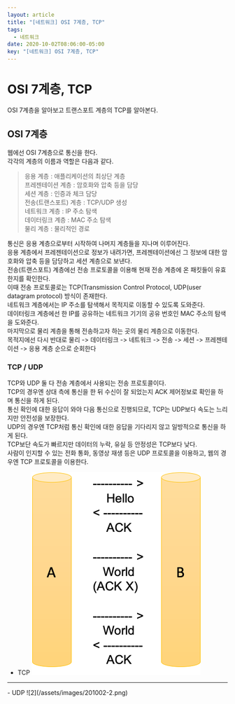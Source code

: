 ```yaml
---
layout: article
title: "[네트워크] OSI 7계층, TCP"
tags:
  - 네트워크
date: 2020-10-02T08:06:00-05:00
key: "[네트워크] OSI 7계층, TCP"
---
```


# OSI 7계층, TCP

OSI 7계층을 알아보고 트랜스포트 계층의 TCP를 알아본다.<br>

<!--more-->

## OSI 7계층

웹에선 OSI 7계층으로 통신을 한다.<br>
각각의 계층의 이름과 역할은 다음과 같다.<br>

> 응용 계층 : 애플리케이션의 최상단 계층<br>
> 프레젠테이션 계층 : 암호화와 압축 등을 담당<br>
> 세션 계층 : 인증과 체크 담당<br>
> 전송(트랜스포트) 계층 : TCP/UDP 생성<br>
> 네트워크 계층 : IP 주소 탐색<br>
> 데이터링크 계층 : MAC 주소 탐색<br>
> 물리 계층 : 물리적인 경로<br>

통신은 응용 계층으로부터 시작하여 나머지 계층들을 지나며 이루어진다.<br>
응용 계층에서 프레젠테이션으로 정보가 내려가면, 프레젠테이션에선 그 정보에 대한 암호화와 압축 등을 담당하고 세션 계층으로 보낸다.<br>
전송(트랜스포트) 계층에선 전송 프로토콜을 이용해 현재 전송 계층에 온 패킷들이 유효한지를 확인한다.<br>
이때 전송 프로토콜로는 TCP(Transmission Control Protocol, UDP(user datagram protocol) 방식이 존재한다.<br>
네트워크 계층에서는 IP 주소를 탐색해서 목적지로 이동할 수 있도록 도와준다.<br>
데이터링크 계층에선 한 IP를 공유하는 네트워크 기기의 공유 번호인 MAC 주소의 탐색을 도와준다.<br>
마지막으로 물리 계층을 통해 전송하고자 하는 곳의 물리 계층으로 이동한다.<br>
목적지에선 다시 반대로 물리 -> 데이터링크 -> 네트워크 -> 전송 -> 세션 -> 프레젠테이션 -> 응용 계층 순으로 순회한다

### TCP / UDP

TCP와 UDP 둘 다 전송 계층에서 사용되는 전송 프로토콜이다.<br>
TCP의 경우엔 상대 측에 통신을 한 뒤 수신이 잘 되었는지 ACK 제어정보로 확인을 하며 통신을 하게 된다.<br>
통신 확인에 대한 응답이 와야 다음 통신으로 진행되므로, TCP는 UDP보다 속도는 느리지만 안전성을 보장한다.<br>
UDP의 경우엔 TCP처럼 통신 확인에 대한 응답을 기다리지 않고 일방적으로 통신을 하게 된다.<br>
TCP보단 속도가 빠르지만 데이터의 누락, 유실 등 안정성은 TCP보다 낮다.<br>
사람이 인지할 수 있는 전화 통화, 동영상 재생 등은 UDP 프로토콜을 이용하고, 웹의 경우엔 TCP 프로토콜을 이용한다.<br>

- TCP
![1](/assets/images/201002-1.png)
<hr>
- UDP
![2](/assets/images/201002-2.png)